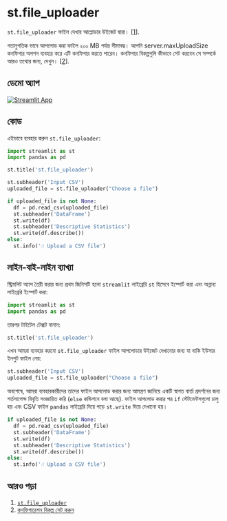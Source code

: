 # st.file_uploader

`st.file_uploader` ফাইল দেখায় আপ্লোডার উইজেট দ্বারা। [[1](https://docs.streamlit.io/library/api-reference/widgets/st.file_uploader)].

গতানুগতিক ভাবে আপলোড করা ফাইল ২০০ MB পর্যন্ত সীমাবদ্ধ। আপনি server.maxUploadSize কনফিগার অপশন ব্যবহার করে এটি কনফিগার করতে পারেন। কনফিগার বিকল্পগুলি কীভাবে সেট করবেন সে সম্পর্কে আরও তথ্যের জন্য, দেখুন। [[2](https://docs.streamlit.io/library/advanced-features/configuration#set-configuration-options)].

## ডেমো অ্যাপ

[![Streamlit App](https://static.streamlit.io/badges/streamlit_badge_black_white.svg)](https://share.streamlit.io/dataprofessor/st.file_uploader/)

## কোড
এইভাবে ব্যবহার করুন `st.file_uploader`:
```python
import streamlit as st
import pandas as pd

st.title('st.file_uploader')

st.subheader('Input CSV')
uploaded_file = st.file_uploader("Choose a file")

if uploaded_file is not None:
  df = pd.read_csv(uploaded_file)
  st.subheader('DataFrame')
  st.write(df)
  st.subheader('Descriptive Statistics')
  st.write(df.describe())
else:
  st.info('☝️ Upload a CSV file')
```

## লাইন-বাই-লাইন ব্যাখ্যা
স্ট্রিমলিট অ্যাপ তৈরী করার জন্য প্রথম জিনিসটি হলো `streamlit` লাইব্রেরি `st` হিসেবে ইম্পোর্ট করা এনং অন্নান্য লাইব্রেরি ইম্পোর্ট করা:
```python
import streamlit as st
import pandas as pd
```

তারপর টাইটেল টেক্সট বানান:
```python
st.title('st.file_uploader')
```

এখন আমরা ব্যবহার করবো `st.file_uploader` ফাইল আপলোডার উইজেট দেখানোর জন্য যা নাকি ইউসার ইনপুট ফাইল নেয়:
```python
st.subheader('Input CSV')
uploaded_file = st.file_uploader("Choose a file")
```

অবশেষে, আমরা ব্যবহারকারীদের তাদের ফাইল আপলোড করার জন্য আমন্ত্রণ জানিয়ে একটি স্বাগত বার্তা প্রদর্শনের জন্য শর্তসাপেক্ষ বিবৃতি সংজ্ঞায়িত করি (`else` কন্ডিশনে বলা আছে). ফাইল আপলোড করার পর `if` স্টেটমেন্টসগুলো চালু হয় এবং CSV ফাইল `pandas` লাইব্রেরি দিয়ে পড়ে `st.write` দিয়ে দেখানো হয়।
```python
if uploaded_file is not None:
  df = pd.read_csv(uploaded_file)
  st.subheader('DataFrame')
  st.write(df)
  st.subheader('Descriptive Statistics')
  st.write(df.describe())
else:
  st.info('☝️ Upload a CSV file')
```

## আরও পড়া
1. [`st.file_uploader`](https://docs.streamlit.io/library/api-reference/widgets/st.file_uploader)
2. [কনফিগারেশন বিকল্প সেট করুন](https://docs.streamlit.io/library/advanced-features/configuration#set-configuration-options)
